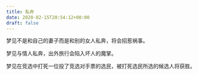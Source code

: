 ```yaml
---
title: 私奔
date: 2020-02-15T20:54:12+08:00
draft: false
---
```


梦见不是和自己的妻子而是和别的女人私奔，将会招惹祸事。



梦见与情人私奔，出外旅行会陷入坏人的魔掌。



梦见在竞选中打死一位投了竞选对手票的选民，被打死选民所选的候选人将获胜。

